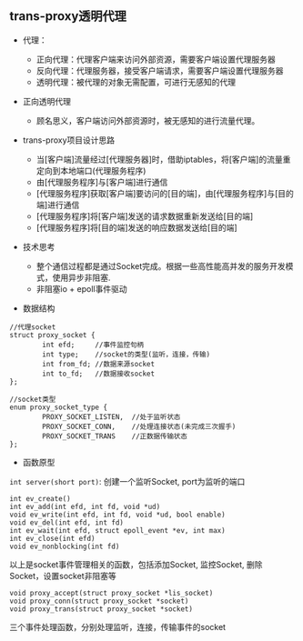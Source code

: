 ## trans-proxy透明代理
- 代理：
  - 正向代理：代理客户端来访问外部资源，需要客户端设置代理服务器
  - 反向代理：代理服务器，接受客户端请求，需要客户端设置代理服务器
  - 透明代理：被代理的对象无需配置，可进行无感知的代理 
    

- 正向透明代理
  - 顾名思义，客户端访问外部资源时，被无感知的进行流量代理。
    

- trans-proxy项目设计思路
  - 当[客户端]流量经过[代理服务器]时，借助iptables，将[客户端]的流量重定向到本地端口(代理服务程序)  
  - 由[代理服务程序]与[客户端]进行通信  
  - [代理服务程序]获取[客户端]要访问的[目的端]，由[代理服务程序]与[目的端]进行通信  
  - [代理服务程序]将[客户端]发送的请求数据重新发送给[目的端]  
  - [代理服务程序]将[目的端]发送的响应数据发送给[目的端]


- 技术思考
  - 整个通信过程都是通过Socket完成。根据一些高性能高并发的服务开发模式，使用异步非阻塞.
  - 非阻塞io + epoll事件驱动


- 数据结构

```
//代理socket
struct proxy_socket {
        int efd;     //事件监控句柄
        int type;    //socket的类型(监听，连接，传输)
        int from_fd; //数据来源socket
        int to_fd;   //数据接收socket
};
```


```
//socket类型
enum proxy_socket_type {
        PROXY_SOCKET_LISTEN,  //处于监听状态 
        PROXY_SOCKET_CONN,    //处理连接状态(未完成三次握手)
        PROXY_SOCKET_TRANS    //正数据传输状态
};
```


* 函数原型

`int server(short port)`:
创建一个监听Socket,  port为监听的端口
```
int ev_create()
int ev_add(int efd, int fd, void *ud)
void ev_write(int efd, int fd, void *ud, bool enable)
void ev_del(int efd, int fd)
int ev_wait(int efd, struct epoll_event *ev, int max)
int ev_close(int efd)
void ev_nonblocking(int fd)
```
以上是socket事件管理相关的函数，包括添加Socket, 监控Socket, 删除Socket，设置socket非阻塞等

```
void proxy_accept(struct proxy_socket *lis_socket)
void proxy_conn(struct proxy_socket *socket)
void proxy_trans(struct proxy_socket *socket)
```
三个事件处理函数，分别处理监听，连接，传输事件的socket



